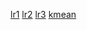 [lr1](https://blog.csdn.net/zouxy09/article/details/20319673)
[lr2](https://blog.csdn.net/dpengwang/article/details/86746233)
[lr3](https://blog.csdn.net/ccblogger/article/details/81739200)
[kmean](https://blog.csdn.net/zouxy09/article/details/17589329)
